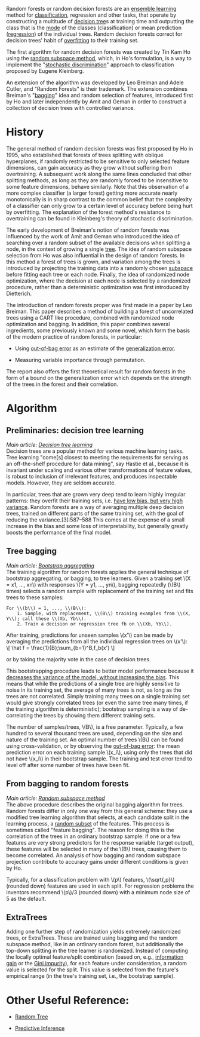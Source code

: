 <!--
.. title: Supervised Learning - Random Forest
.. slug: 04-supervised_learning-random_forest
.. date: 2017-04-04 14:22:30 UTC+08:00
.. tags:
.. category:
.. link:
.. description:
.. type: text
-->

Random forests or random decision forests are an [ensemble learning][5001fde4] method for [classification][6ad8669a], regression and other tasks, that operate by constructing a multitude of [decision tree][53c4742d]s at training time and outputting the class that is the [mode][552ede8b] of the classes (classification) or mean prediction ([regression][3a484c39]) of the individual trees. Random decision forests correct for decision trees' habit of [overfitting][4064b7b2] to their training set.

  [5001fde4]: https://en.wikipedia.org/wiki/Ensemble_learning "Ensemble Learning"
  [552ede8b]: https://en.wikipedia.org/wiki/Mode_(statistics) "Mode (Statistics)"
  [6ad8669a]: https://en.wikipedia.org/wiki/Statistical_classification "Statistical Classification"
  [3a484c39]: https://en.wikipedia.org/wiki/Regression_analysis "Regression Analysis"
  [53c4742d]: https://en.wikipedia.org/wiki/Decision_tree_learning "Decision Tree Learning"
  [4064b7b2]: https://en.wikipedia.org/wiki/Overfitting "Overfitting"

The first algorithm for random decision forests was created by Tin Kam Ho using the [random subspace method][f787e2d1], which, in Ho's formulation, is a way to implement the "[stochastic discrimination][156d2781]" approach to classification proposed by Eugene Kleinberg.    

  [f787e2d1]: https://en.wikipedia.org/wiki/Random_subspace_method "Random Subspace"
  [156d2781]: https://en.wikipedia.org/w/index.php?title=Stochastic_discrimination&redirect=no "Stochastic Discrimination (Redirects to https://en.wikipedia.org/wiki/Statistical_classification)"

An extension of the algorithm was developed by Leo Breiman and Adele Cutler, and "Random Forests" is their trademark.  The extension combines Breiman's "[bagging][ff024e25]" idea and random selection of features, introduced first by Ho and later independently by Amit and Geman in order to construct a collection of decision trees with controlled variance.

  [ff024e25]: https://en.wikipedia.org/wiki/Bootstrap_aggregating "Bagging (Redirects to Bootstrap Aggregating)"


# History   
The general method of random decision forests was first proposed by Ho in 1995, who established that forests of trees splitting with oblique hyperplanes, if randomly restricted to be sensitive to only selected feature dimensions, can gain accuracy as they grow without suffering from overtraining. A subsequent work along the same lines  concluded that other splitting methods, as long as they are randomly forced to be insensitive to some feature dimensions, behave similarly. Note that this observation of a more complex classifier (a larger forest) getting more accurate nearly monotonically is in sharp contrast to the common belief that the complexity of a classifier can only grow to a certain level of accuracy before being hurt by overfitting. The explanation of the forest method's resistance to overtraining can be found in Kleinberg's theory of stochastic discrimination.  

The early development of Breiman's notion of random forests was influenced by the work of Amit and Geman  who introduced the idea of searching over a random subset of the available decisions when splitting a node, in the context of growing a single [tree][0fa3b5f7]. The idea of random subspace selection from Ho was also influential in the design of random forests. In this method a forest of trees is grown, and variation among the trees is introduced by projecting the training data into a randomly chosen [subspace][7e0f5c83] before fitting each tree or each node. Finally, the idea of randomized node optimization, where the decision at each node is selected by a randomized procedure, rather than a deterministic optimization was first introduced by Dietterich.

  [7e0f5c83]: https://en.wikipedia.org/wiki/Linear_subspace "Linear Subspace"
  [0fa3b5f7]: https://en.wikipedia.org/wiki/Decision_tree "Decision Tree"

The introduction of random forests proper was first made in a paper by Leo Breiman.  This paper describes a method of building a forest of uncorrelated trees using a CART like procedure, combined with randomized node optimization and bagging. In addition, this paper combines several ingredients, some previously known and some novel, which form the basis of the modern practice of random forests, in particular:       
- Using [out-of-bag error][0515ba73] as an estimate of the [generalization error][6a4b2cee].      
- Measuring variable importance through permutation.     

  [0515ba73]: https://en.wikipedia.org/wiki/Out-of-bag_error "Out of Bag Error"
  [6a4b2cee]: https://en.wikipedia.org/wiki/Generalization_error "Generalization Error"


The report also offers the first theoretical result for random forests in the form of a bound on the generalization error which depends on the strength of the trees in the forest and their correlation.


# Algorithm    
## Preliminaries: decision tree learning    
_Main article: [Decision tree learning][53c4742d]_      
Decision trees are a popular method for various machine learning tasks. Tree learning "come[s] closest to meeting the requirements for serving as an off-the-shelf procedure for data mining", say Hastie et al., because it is invariant under scaling and various other transformations of feature values, is robust to inclusion of irrelevant features, and produces inspectable models. However, they are seldom accurate.

In particular, trees that are grown very deep tend to learn highly irregular patterns: they overfit their training sets, i.e. [have low bias, but very high variance][fe0c227e]. Random forests are a way of averaging multiple deep decision trees, trained on different parts of the same training set, with the goal of reducing the variance.[3]:587–588 This comes at the expense of a small increase in the bias and some loss of interpretability, but generally greatly boosts the performance of the final model.

  [fe0c227e]: https://en.wikipedia.org/wiki/Bias%E2%80%93variance_tradeoff "Bias Variance Tradeoff"


## Tree bagging    
_Main article: [Bootstrap aggregating][ff024e25]_       
The training algorithm for random forests applies the general technique of bootstrap aggregating, or bagging, to tree learners.  Given a training set \\(X = x1, ..., xn\\) with responses \\(Y = y1, ..., yn\\), bagging repeatedly (\\(B\\) times) selects a random sample with replacement of the training set and fits trees to these samples:

    For \\(b\\) = 1, ..., \\(B\\):      
        1. Sample, with replacement, \\(B\\) training examples from \\(X, Y\\); call these \\(Xb, Yb\\).       
        2. Train a decision or regression tree fb on \\(Xb, Yb\\).

After training, predictions for unseen samples \\(x'\\) can be made by averaging the predictions from all the individual regression trees on \\(x'\\):    
\\[
\hat f = \frac{1}{B}\;\sum_{b=1}^B\,f_b(x')
\\]     

or by taking the majority vote in the case of decision trees.

This bootstrapping procedure leads to better model performance because it [decreases the variance of the model, without increasing the bias][fe0c227e]. This means that while the predictions of a single tree are highly sensitive to noise in its training set, the average of many trees is not, as long as the trees are not correlated. Simply training many trees on a single training set would give strongly correlated trees (or even the same tree many times, if the training algorithm is deterministic); bootstrap sampling is a way of de-correlating the trees by showing them different training sets.

The number of samples/trees, \\(B\\), is a free parameter. Typically, a few hundred to several thousand trees are used, depending on the size and nature of the training set. An optimal number of trees \\(B\\) can be found using cross-validation, or by observing the [out-of-bag error][0515ba73]: the mean prediction error on each training sample \\(x_i\\), using only the trees that did not have \\(x_i\\) in their bootstrap sample.  The training and test error tend to level off after some number of trees have been fit.



## From bagging to random forests   
_Main article: [Random subspace method][f787e2d1]_     
The above procedure describes the original bagging algorithm for trees. Random forests differ in only one way from this general scheme: they use a modified tree learning algorithm that selects, at each candidate split in the learning process, a [random subset][f787e2d1] of the features. This process is sometimes called "feature bagging". The reason for doing this is the correlation of the trees in an ordinary bootstrap sample: if one or a few features are very strong predictors for the response variable (target output), these features will be selected in many of the \\(B\\) trees, causing them to become correlated. An analysis of how bagging and random subspace projection contribute to accuracy gains under different conditions is given by Ho.

Typically, for a classification problem with \\(p\\) features, \\(\sqrt{\,p}\\) (rounded down) features are used in each split.  For regression problems the inventors recommend \\(p\\)/3 (rounded down) with a minimum node size of 5 as the default.

## ExtraTrees    
Adding one further step of randomization yields extremely randomized trees, or ExtraTrees. These are trained using bagging and the random subspace method, like in an ordinary random forest, but additionally the top-down splitting in the tree learner is randomized. Instead of computing the locally optimal feature/split combination (based on, e.g., [information gain][b44bb27f] or the [Gini impurity][e76a563e]), for each feature under consideration, a random value is selected for the split. This value is selected from the feature's empirical range (in the tree's training set, i.e., the bootstrap sample).  

  [b44bb27f]: https://en.wikipedia.org/wiki/Information_gain "Information Gain"
  [e76a563e]: https://en.wikipedia.org/wiki/Gini_impurity "Gini Impurity"

# Other Useful Reference:
- [Random Tree][8723e963]    
- [Predictive Inference][d14effed]    


  [8723e963]: https://en.wikipedia.org/wiki/Random_tree "Random Tree"
  [d14effed]: https://en.wikipedia.org/wiki/Predictive_inference "Predictive Inference"
